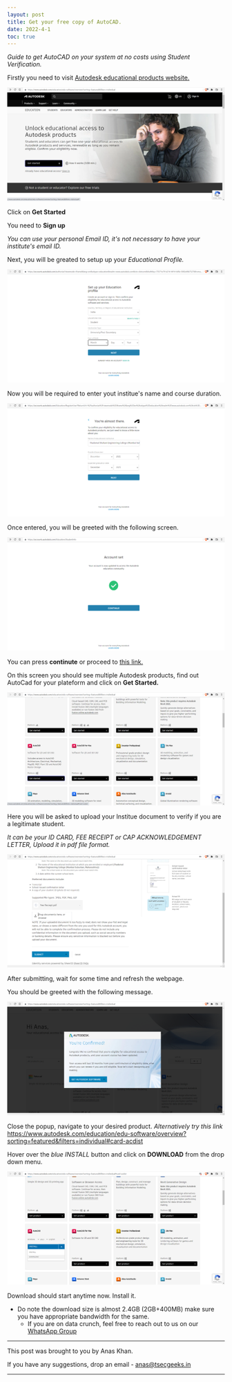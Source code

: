 ```yaml
---
layout: post
title: Get your free copy of AutoCAD.
date: 2022-4-1
toc: true
---
```


_Guide to get AutoCAD on your system at no costs using Student Verification._

Firstly you need to visit [Autodesk educational products website.](https://www.autodesk.com/education/edu-software)

<!-- more -->

![Site Landing Page](./gallery/AutoCad2.png "Site Landing Page")

Click on **Get Started**

You need to **Sign up**

_You can use your personal Email ID, it's not necessary to have your institute's email ID._

Next, you will be greated to setup up your _Educational Profile._

![Educational Profile Login](./gallery/AutoCad1.png "Educational Profile Login Page")

Now you will be required to enter yout institue's name and course duration.

![Enter Institue Name](./gallery/AutoCad8.png "Enter Institue Name")

Once entered, you will be greeted with the following screen.

![Confirmation](./gallery/AutoCad7.png "Confirmation Message")

You can press **continute** or proceed to [this link.](https://www.autodesk.com/education/edu-software/overview?sorting=featured&filters=individual#card-acdist)

On this screen you should see multiple Autodesk products, find out AutoCad for your plateform and click on **Get Started.**

![Select AutoCAD](./gallery/AutoCad6.png "Select AutoCAD")

Here you will be asked to upload your Institue document to verify if you are a legitimate student.

_It can be your ID CARD, FEE RECEIPT or CAP ACKNOWLEDGEMENT LETTER, Upload it in pdf file format._

![Document requirement](./gallery/AutoCad5.png "Document requirement")

After submitting, wait for some time and refresh the webpage.

You should be greeted with the following message.

![Verified](./gallery/AutoCad4.png "Success.")

Close the popup, navigate to your desired product.
_Alternatively try this link_ <https://www.autodesk.com/education/edu-software/overview?sorting=featured&filters=individual#card-acdist>

Hover over the _blue INSTALL_ button and click on **DOWNLOAD** from the drop down menu.

![Download Page](./gallery/AutoCad3.png "Download Page")

Download should start anytime now. Install it.

+ Do note the download size is almost 2.4GB (2GB+400MB) make sure you have appropriate bandwidth for the same.
  - If you are on data crunch, feel free to reach out to us on our [WhatsApp Group](https://chat.whatsapp.com/K3NrW5tPwrsHhfbdYstjLl) 





----



This post was brought to you by Anas Khan.

If you have any suggestions, drop an email - [anas@tsecgeeks.in](mailto:anas@tsecgeeks.in) 



----
